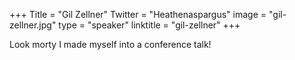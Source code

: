 +++
Title = "Gil Zellner"
Twitter = "Heathenaspargus"
image = "gil-zellner.jpg"
type = "speaker"
linktitle = "gil-zellner"
+++

Look morty I made myself into a conference talk!
